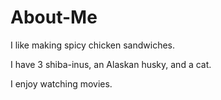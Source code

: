# About-Me

I like making spicy chicken sandwiches.

I have 3 shiba-inus, an Alaskan husky, and a cat.

I enjoy watching movies.
